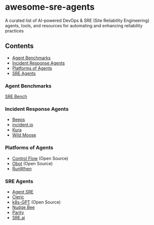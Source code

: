 # awesome-sre-agents
A curated list of AI-powered DevOps &amp; SRE (Site Reliability Engineering) agents, tools, and resources for automating and enhancing reliability practices

## Contents
- [Agent Benchmarks](#agent-benchmarks)
- [Incident Response Agents](#incident-response-agents)
- [Platforms of Agents](#platforms-of-agents)
- [SRE Agents](#sre-agents)

### Agent Benchmarks
[SRE Bench](https://sreben.ch/)


### Incident Response Agents
- [Beeps](https://www.beeps.co/)
- [incident.io](https://incident.io/ai)
- [Kura](https://www.usekura.com/)
- [Wild Moose](https://www.wildmoose.ai/)

### Platforms of Agents
- [Control Flow](https://github.com/PrefectHQ/ControlFlow) (Open Source)
- [Obot](https://github.com/obot-platform/obot) (Open Source)
- [RunWhen](https://www.runwhen.com/)

### SRE Agents
- [Agent SRE](https://agentsre.ai/)
- [Cleric](https://cleric.io/)
- [k8s-GPT](https://github.com/k8sgpt-ai/k8sgpt) (Open Source)
- [Nudge Bee](https://nudgebee.com/)
- [Parity](https://www.tryparity.com/)
- [SRE.ai](https://www.sre.ai/)

